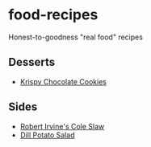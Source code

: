 # food-recipes

Honest-to-goodness "real food" recipes

## Desserts

* [Krispy Chocolate Cookies](https://github.com/obfuscurity/food-recipes/blob/master/desserts/KrispyChocolateCookies.md)

## Sides

* [Robert Irvine's Cole Slaw](https://github.com/obfuscurity/food-recipes/blob/master/sides/ImpossibleColeSlaw.md)
* [Dill Potato Salad](https://github.com/obfuscurity/food-recipes/blob/master/sides/DillPotatoSalad.md)



